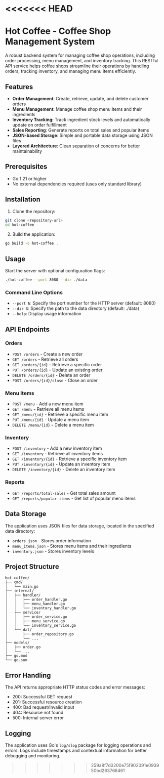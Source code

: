 <<<<<<< HEAD
=======
# Hot Coffee - Coffee Shop Management System

A robust backend system for managing coffee shop operations, including order processing, menu management, and inventory tracking. This RESTful API service helps coffee shops streamline their operations by handling orders, tracking inventory, and managing menu items efficiently.

## Features

- **Order Management**: Create, retrieve, update, and delete customer orders
- **Menu Management**: Manage coffee shop menu items and their ingredients
- **Inventory Tracking**: Track ingredient stock levels and automatically update on order fulfillment
- **Sales Reporting**: Generate reports on total sales and popular items
- **JSON-based Storage**: Simple and portable data storage using JSON files
- **Layered Architecture**: Clean separation of concerns for better maintainability

## Prerequisites

- Go 1.21 or higher
- No external dependencies required (uses only standard library)

## Installation

1. Clone the repository:
```bash
git clone <repository-url>
cd hot-coffee
```

2. Build the application:
```bash
go build -o hot-coffee .
```

## Usage

Start the server with optional configuration flags:

```bash
./hot-coffee --port 8080 --dir ./data
```

### Command Line Options

- `--port N`: Specify the port number for the HTTP server (default: 8080)
- `--dir S`: Specify the path to the data directory (default: ./data)
- `--help`: Display usage information

## API Endpoints

### Orders

- `POST /orders` - Create a new order
- `GET /orders` - Retrieve all orders
- `GET /orders/{id}` - Retrieve a specific order
- `PUT /orders/{id}` - Update an existing order
- `DELETE /orders/{id}` - Delete an order
- `POST /orders/{id}/close` - Close an order

### Menu Items

- `POST /menu` - Add a new menu item
- `GET /menu` - Retrieve all menu items
- `GET /menu/{id}` - Retrieve a specific menu item
- `PUT /menu/{id}` - Update a menu item
- `DELETE /menu/{id}` - Delete a menu item

### Inventory

- `POST /inventory` - Add a new inventory item
- `GET /inventory` - Retrieve all inventory items
- `GET /inventory/{id}` - Retrieve a specific inventory item
- `PUT /inventory/{id}` - Update an inventory item
- `DELETE /inventory/{id}` - Delete an inventory item

### Reports

- `GET /reports/total-sales` - Get total sales amount
- `GET /reports/popular-items` - Get list of popular menu items

## Data Storage

The application uses JSON files for data storage, located in the specified data directory:

- `orders.json` - Stores order information
- `menu_items.json` - Stores menu items and their ingredients
- `inventory.json` - Stores inventory levels

## Project Structure

```
hot-coffee/
├── cmd/
│   └── main.go
├── internal/
│   ├── handler/
│   │   ├── order_handler.go
│   │   ├── menu_handler.go
│   │   └── inventory_handler.go
│   ├── service/
│   │   ├── order_service.go
│   │   ├── menu_service.go
│   │   └── inventory_service.go
│   └── dal/
│       ├── order_repository.go
│       └── ...
├── models/
│   ├── order.go
│   └── ...
├── go.mod
└── go.sum
```

## Error Handling

The API returns appropriate HTTP status codes and error messages:

- 200: Successful GET request
- 201: Successful resource creation
- 400: Bad request/Invalid input
- 404: Resource not found
- 500: Internal server error

## Logging

The application uses Go's `log/slog` package for logging operations and errors. Logs include timestamps and contextual information for better debugging and monitoring.
>>>>>>> 259a8f7d3200e75f902091e093950bd263768461
